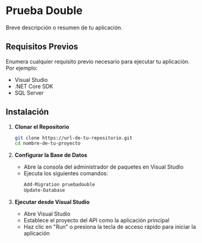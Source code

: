 # Prueba Double

Breve descripción o resumen de tu aplicación.

## Requisitos Previos

Enumera cualquier requisito previo necesario para ejecutar tu aplicación. Por ejemplo:
- Visual Studio
- .NET Core SDK
- SQL Server

## Instalación

1. **Clonar el Repositorio**
    ```bash
    git clone https://url-de-tu-repositorio.git
    cd nombre-de-tu-proyecto
    ```

2. **Configurar la Base de Datos**
    - Abre la consola del administrador de paquetes en Visual Studio
    - Ejecuta los siguientes comandos:
        ```bash
        Add-Migration pruebadouble
        Update-Database
        ```

3. **Ejecutar desde Visual Studio**
    - Abre Visual Studio
    - Establece el proyecto del API como la aplicación principal
    - Haz clic en "Run" o presiona la tecla de acceso rápido para iniciar la aplicación
  


